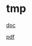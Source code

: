 # tmp



[doc](https://drive.google.com/open?id=1MOujL2-7jq_srYI6ko5ofx1_I-65sIaT1Ee4JUtmlMU&amp%3Busp=drive_copy&usp=drive_copy)

[pdf](https://drive.google.com/file/d/1wUJo5E95DAR46bKW4L8Y6KhjPiW7TtL5/view?usp=share_link)


[]()
